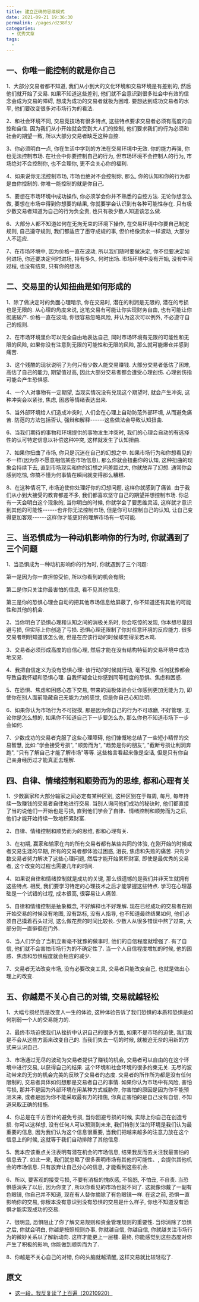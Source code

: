 ```yaml
---
title: 建立正确的思维模式
date: 2021-09-21 19:36:30
permalink: /pages/d238f3/
categories:
  - 优秀文章
tags:
  -
---
```


## 一、你唯一能控制的就是你自己

1、大部分交易者都不知道, 我们从小到大的文化环境和交易环境是有差别的, 然后他们就开始了交易. 如果不知道这些差别, 他们就不会意识到很多社会中有效的信念会成为交易的障碍, 想成为成功的交易者就极为困难. 要想达到成功交易者的水平, 他们要改变很多对市场行为的看法.

2、和社会环境不同, 交易竞技场有很多特点, 这些特点要求交易者必须有高度的自控和自信. 因为我们从小开始就会受到大人们的控制, 他们要求我们的行为必须和社会的期望一致, 所以大部分交易者缺乏这种自控.

3、你必须明白一点, 你在生活中学到的方法在交易环境中无效. 你的能力再强, 你也无法控制市场. 在社会中你要控制自己的行为, 但市场环境不会控制人的行为, 市场绝对不会控制你, 也不会理你, 更不会关心你的福利.

4、如果说你无法控制市场, 市场也绝对不会控制你, 那么, 你的认知和你的行为都是由你控制的. 你唯一能控制的就是你自己.

5、要想在市场环境中成功操作, 你必须学会你并不熟悉的自控方法. 无论你想怎么做, 要想在市场中得到你想要的结果, 你就要学会认识到有各种可能性存在. 只有极少数交易者知道为自己的行为负全责, 也只有极少数人知道该怎么做.

6、大部分人都不知道如何在无拘无束的环境下操作, 在交易环境中你要自己制定规则, 自己遵守规则, 我们都适应了墨守成规的事, 但价格像流水一样波动, 大部分人不适应.

7、在市场环境中, 因为价格一直在波动, 所以我们随时要做决定, 你不但要决定如何进场, 你还要决定何时进场, 持有多久, 何时出场. 市场环境中没有开始, 没有中间过程, 也没有结束, 只有你的想法.

## 二、交易里的认知扭曲是如何形成的

1、除了做决定时的负面心理暗示, 你在交易时, 潜在的利润是无限的, 潜在的亏损也是无限的. 从心理的角度来说, 这笔交易有可能让你实现财务自由, 也有可能让你彻底破产. 价格一直在波动, 你很容易忽略风险, 并认为这次可以例外, 不必遵守自己的规则.

2、在市场环境里你可以完全自由地表达自己, 同时市场环境有无限的可能性和无限的风险, 如果你没有注意到无限的可能性和无限的风险, 那么就可能爆仓并感到痛苦.

3、这个残酷的现状说明了为何只有少数人能交易赚钱. 大部分交易者低估了困难, 高估了自己的能力, 期望值过高, 因此大部分交易者都会遭受心理创伤. 心理创伤指可能会产生恐惧感.

4、一个人对事物有一定期望, 当现实情况没有兑现这个期望时, 就会产生冲突, 这种冲突会以紧张, 焦虑, 困惑等情绪表达出来.

5、当外部环境给人们造成冲突时, 人们会在心理上自动防范外部环境, 从而避免痛苦. 防范的方法包括否认, 强辩和解释------这些做法会导致认知扭曲.

6、当我们期待的事物和环境提供的事物发生冲突时, 我们的心理会自动的有选择性的认可特定信息以补偿这种冲突, 这样就发生了认知扭曲.

7、如果你扭曲了市场, 你只是沉迷在自己的幻想之中. 如果市场行为和你想看见的不一样(因为你不愿意相信某些市场信息), 那么你就会扭曲你的认知, 这种扭曲的现象会持续下去, 直到市场现实和你的幻想之间差距过大, 你就放弃了幻想. 通常你会感到吃惊, 你搞不懂为何事情在瞬间就变得那么糟糕.

8、在这种情况下, 市场迫使你处理好你的幻想问题, 这样你就感到了痛苦. 由于我们从小到大接受的教育都差不多, 我们都喜欢坚守自己的期望并想控制市场. 你总有一天会明白这个现象的, 当你明白的时候, 你就学会了要思维灵活, 这样就才意识到其他的可能性------也许你无法控制市场, 但是你可以控制自己的认知, 让自己变得更加客观------这样你才能更好的理解市场有一切可能.

## 三、当恐惧成为一种动机影响你的行为时, 你就遇到了三个问题

1、当恐惧成为一种动机影响你的行为时, 你就遇到了三个问题:

第一是因为你一直担惊受怕, 所以你看到的机会有限;

第二是你只关注你最害怕的信息, 看不见其他信息;

第三是你的恐惧心理会自动的把其他市场信息给屏蔽了, 你不知道还有其他的可能性和其他的机会.

2、当你明白了恐惧心理和认知之间的消极关系时, 你会吃惊的发现, 你本想尽量回避亏损, 但实际上你创造了亏损. 恐惧心理还限制了你对任意环境的反应能力. 很多交易者明明知道该怎么做, 但是在应该行动的时候却变得呆若木鸡.

3、交易者必须形成高度的自信心理, 然后才能在没有结构特征的交易环境中成功地交易.

4、我把自信定义为没有恐惧心理: 该行动的时候就行动, 毫不犹豫. 任何犹豫都会导致自我怀疑和恐惧心理. 自我怀疑会让你感到同等程度的恐惧、焦虑和困惑.

5、在恐惧、焦虑和困惑心态下交易, 带来的消极体验会让你感到更加无能为力, 即使你在别人面前隐藏自己无能为力的感觉, 但是你自己心知肚明.

6、如果你认为市场行为不可捉摸, 那是因为你自己的行为不可琢磨, 不好管理. 无论你是怎么想的, 如果你不知道自己下一步要怎么办, 那么你也不知道市场下一步会如何.

7、少数成功的交易者克服了这些心理障碍, 他们慷慨地总结了一些短小精悍的交易智慧, 比如:"学会接受亏损", "顺势而为", "趋势是你的朋友", "截断亏损让利润奔跑", "只有了解自己才能了解市场"等等. 这些格言看起来像是空话, 但是只有你自己亲身经历过才能真正去理解.

## 四、自律、情绪控制和顺势而为的思维, 都和心理有关

1、少数赢家和大部分输家之间必定有某种区别, 这种区别在于每周, 每月, 每年持续一致赚钱的交易者自律地进行交易. 当别人询问他们成功的秘诀时, 他们都直接了当的说他们一开始也是亏损, 直到他们学会了自律、情绪控制和顺势而为之后, 他们才能开始持续一致地积累财富.

2、自律、情绪控制和顺势而为的思维, 都和心理有关.

3、在初期, 赢家和输家在内的所有交易者都有某些共同的体验, 在刚开始的时候或者交易生涯的早期, 所有的交易者都体验过困惑, 沮丧, 焦虑和失败的痛苦. 只有少数交易者努力解决了这些心理问题, 然后才能开始累积财富, 即使是最优秀的交易者, 这个改变的过程也需要几年的时间.

4、如果说自律和情绪控制就是成功的关键, 那么很遗憾的是我们并非天生就拥有这些特点. 相反, 我们要学习特定的心理技术之后才能掌握这些特点. 学习在心理基础是一个试错的过程, 成本很高, 很容易让人痛苦.

5、自律和情绪控制是抽象概念, 不好解释也不好理解. 现在已经成功的交易者在刚开始交易的时候没有地图, 没有路标, 没有人指导, 也不知道最终结果如何, 他们必须自己摸着石头过河, 这么做花费的时间比较长. 少数人从很多错误中熬了过来, 大部分则一直徘徊在门外.

6、当人们学会了当机立断毫不犹豫的做事时, 他们的自信程度就增强了. 有了自信, 他们就不会害怕市场行为的不确定性了. 当一个人自信程度增加的时候, 他的困惑、焦虑和恐惧程度就会相应的减少.

7、交易者无法改变市场, 没有必要改变工具, 交易者只能改变自己, 也就是做出心理上的改变.

## 五、你越是不关心自己的对错, 交易就越轻松

1、大幅亏损经历是改变人一生的体验, 这种体验告诉了我们恐惧的本质和恐惧是如何削弱一个人的交易能力的.

2、最终市场迫使我们从挫折中认识自己的很多方面, 如果不是市场的迫使, 我们我是不会从这些方面来改变自己的. 当我们失去一切的时候, 就被迫无奈的用新的方式来认识自己.

3、市场通过无尽的波动为交易者提供了赚钱的机会, 交易者可以自由的在这个环境中进行交易, 以获得自己的结果. 这个环境和社会环境的很多约束无关. 无尽的波动带来的无穷的机会完美的反映了交易者的态度. 交易者的所作所为都是没有任何限制的, 交易者具体如何想那是交易者自己的事情. 如果你认为市场中有风险, 害怕亏损, 那并不是因为外部环境在用某种方式威胁你, 你害怕的原因是因为你不能预测未来, 或者是因为你不能采取最有力的措施, 你真正害怕的是自己没有自信, 不知道采取正确的措施.

4、你总是在千方百计的避免亏损, 当你回避亏损的时候, 实际上你自己在创造亏损. 你可以这样想, 没有任何人可以预测到未来, 我们特别关注的环境是我们认为最重要的信息, 因为我们认为这个信息很重要, 当我们把越来越多的注意力放在这个信息上的时候, 这就等于我们自动排除了其他信息.

5、我本应该重点关注表明有潜在机会的市场信息, 结果我反而去关注我最害怕的信息去了. 如此一来, 我们就忽略了很多表明市场有其他的可能性、, 会提供其他机会的市场信息. 只有放弃让自己分心的信息, 才能看到这些机会.

6、所以, 要客观的接受亏损, 不要有消极的愧疚感, 不恼怒, 不怕丑, 不自责. 当恐惧感消失了以后, 因为你变了, 所以你看见的市场也就不同了. 这就像你戴了一副有色眼镜, 你自己并不知道, 现在有人替你摘除了有色眼镜一样. 在这之前, 恐惧一直影响你的交易, 你根本没有意识到没有恐惧的交易是什么样子, 你也不知道没有恐惧才能实现成功的交易.

7、很明显, 恐惧阻止了你了解交易规则和资金管理规则的重要性. 当你消除了恐惧之后, 你就会明白, 你越是按照规则办事, 你就越自信, 你越自信, 你就越关注市场行为的微妙关系以了解新动向. 这样才能更上一层楼. 最终, 你能感觉到这些态度对你产生了积极的影响, 你能做到顺势而为了.

8、你越是不关心自己的对错, 你的头脑就越清醒, 这样交易就比较轻松了.

## 原文

- [这一段，我反复读了上百遍（20210920）](https://mp.weixin.qq.com/s/N3D1cZtmocSbgSPjRi3UnQ)
